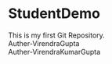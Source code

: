 # StudentDemo
This is my first Git Repository.
<br>
Auther-VirendraGupta
<br>
Auther-VirendraKumarGupta


